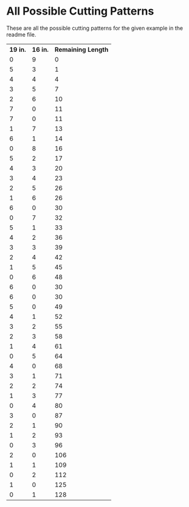 # All Possible Cutting Patterns

These are all the possible cutting patterns for the given example in the readme file.

<table>
    <tr>
        <th>19 in.</th>
        <th>16 in.</th>
        <th>Remaining Length</th>
    </tr>
    <tr>
        <td>0</td>
        <td>9</td>
        <td>0</td>
    </tr>
    <tr>
        <td>5</td>
        <td>3</td>
        <td>1</td>
    </tr>
    <tr>
        <td>4</td>
        <td>4</td>
        <td>4</td>
    </tr>
    <tr>
        <td>3</td>
        <td>5</td>
        <td>7</td>
    </tr>
    <tr>
        <td>2</td>
        <td>6</td>
        <td>10</td>
    </tr>
    <tr>
        <td>7</td>
        <td>0</td>
        <td>11</td>
    </tr>
    <tr>
        <td>7</td>
        <td>0</td>
        <td>11</td>
    </tr>
    <tr>
        <td>1</td>
        <td>7</td>
        <td>13</td>
    </tr>
    <tr>
        <td>6</td>
        <td>1</td>
        <td>14</td>
    </tr>
    <tr>
        <td>0</td>
        <td>8</td>
        <td>16</td>
    </tr>
    <tr>
        <td>5</td>
        <td>2</td>
        <td>17</td>
    </tr>
    <tr>
        <td>4</td>
        <td>3</td>
        <td>20</td>
    </tr>
    <tr>
        <td>3</td>
        <td>4</td>
        <td>23</td>
    </tr>
    <tr>
        <td>2</td>
        <td>5</td>
        <td>26</td>
    </tr>
    <tr>
        <td>1</td>
        <td>6</td>
        <td>26</td>
    </tr>
    <tr>
        <td>6</td>
        <td>0</td>
        <td>30</td>
    </tr>
    <tr>
        <td>0</td>
        <td>7</td>
        <td>32</td>
    </tr>
    <tr>
        <td>5</td>
        <td>1</td>
        <td>33</td>
    </tr>
    <tr>
        <td>4</td>
        <td>2</td>
        <td>36</td>
    </tr>
    <tr>
        <td>3</td>
        <td>3</td>
        <td>39</td>
    </tr>
    <tr>
        <td>2</td>
        <td>4</td>
        <td>42</td>
    </tr>
    <tr>
        <td>1</td>
        <td>5</td>
        <td>45</td>
    </tr>
    <tr>
        <td>0</td>
        <td>6</td>
        <td>48</td>
    </tr>
    <tr>
        <td>6</td>
        <td>0</td>
        <td>30</td>
    </tr>
    <tr>
        <td>6</td>
        <td>0</td>
        <td>30</td>
    </tr>
    <tr>
        <td>5</td>
        <td>0</td>
        <td>49</td>
    </tr>
    <tr>
        <td>4</td>
        <td>1</td>
        <td>52</td>
    </tr>
    <tr>
        <td>3</td>
        <td>2</td>
        <td>55</td>
    </tr>
    <tr>
        <td>2</td>
        <td>3</td>
        <td>58</td>
    </tr>
    <tr>
        <td>1</td>
        <td>4</td>
        <td>61</td>
    </tr>
    <tr>
        <td>0</td>
        <td>5</td>
        <td>64</td>
    </tr>
    <tr>
        <td>4</td>
        <td>0</td>
        <td>68</td>
    </tr>
    <tr>
        <td>3</td>
        <td>1</td>
        <td>71</td>
    </tr>
    <tr>
        <td>2</td>
        <td>2</td>
        <td>74</td>
    </tr>
    <tr>
        <td>1</td>
        <td>3</td>
        <td>77</td>
    </tr>
    <tr>
        <td>0</td>
        <td>4</td>
        <td>80</td>
    </tr>
    <tr>
        <td>3</td>
        <td>0</td>
        <td>87</td>
    </tr>
    <tr>
        <td>2</td>
        <td>1</td>
        <td>90</td>
    </tr>
    <tr>
        <td>1</td>
        <td>2</td>
        <td>93</td>
    </tr>
    <tr>
        <td>0</td>
        <td>3</td>
        <td>96</td>
    </tr>
    <tr>
        <td>2</td>
        <td>0</td>
        <td>106</td>
    </tr>
    <tr>
        <td>1</td>
        <td>1</td>
        <td>109</td>
    </tr>
    <tr>
        <td>0</td>
        <td>2</td>
        <td>112</td>
    </tr>
    <tr>
        <td>1</td>
        <td>0</td>
        <td>125</td>
    </tr>
    <tr>
        <td>0</td>
        <td>1</td>
        <td>128</td>
    </tr>
</table>
